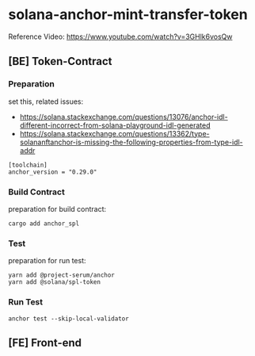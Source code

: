# solana-anchor-mint-transfer-token

Reference Video: https://www.youtube.com/watch?v=3GHlk6vosQw

## [BE] Token-Contract
### Preparation
set this, related issues: 
- https://solana.stackexchange.com/questions/13076/anchor-idl-different-incorrect-from-solana-playground-idl-generated
- https://solana.stackexchange.com/questions/13362/type-solananftanchor-is-missing-the-following-properties-from-type-idl-addr
```
[toolchain]
anchor_version = "0.29.0" 
```
### Build Contract
preparation for build contract:
```
cargo add anchor_spl
```

### Test
preparation for run test:
```
yarn add @project-serum/anchor
yarn add @solana/spl-token
```

### Run Test 
```
anchor test --skip-local-validator
```

## [FE] Front-end
<TBD>